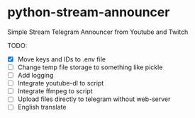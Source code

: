 # python-stream-announcer
Simple Stream Telegram Announcer from Youtube and Twitch

TODO:
- [X] Move keys and IDs to .env file
- [ ] Change temp file storage to something like pickle
- [ ] Add logging
- [ ] Integrate youtube-dl to script
- [ ] Integrate ffmpeg to script
- [ ] Upload files directly to telegram without web-server
- [ ] English translate
